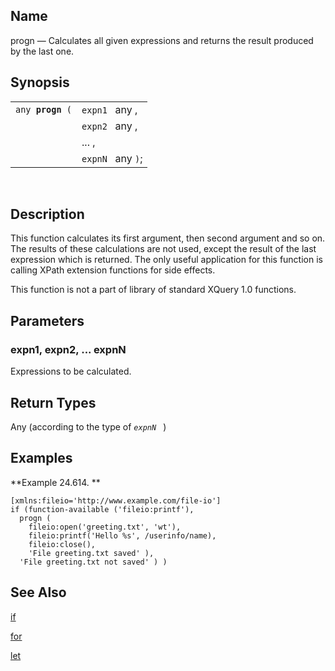 <div id="xpf_progn" class="refentry">

<div class="titlepage">

</div>

<div class="refnamediv">

## Name

progn — Calculates all given expressions and returns the result produced
by the last one.

</div>

<div class="refsynopsisdiv">

## Synopsis

<div id="xpf_syn_progn" class="funcsynopsis">

|                       |                   |
|-----------------------|-------------------|
| `any `**`progn`**` (` | `expn1 ` any ,    |
|                       | `expn2 ` any ,    |
|                       | ... ,             |
|                       | `expnN ` any `)`; |

<div class="funcprototype-spacer">

 

</div>

</div>

</div>

<div id="xpf_desc_progn" class="refsect1">

## Description

This function calculates its first argument, then second argument and so
on. The results of these calculations are not used, except the result of
the last expression which is returned. The only useful application for
this function is calling XPath extension functions for side effects.

This function is not a part of library of standard XQuery 1.0 functions.

</div>

<div id="xpf_params_progn" class="refsect1">

## Parameters

<div id="id128735" class="refsect2">

### expn1, expn2, ... expnN

Expressions to be calculated.

</div>

</div>

<div id="xpf_ret_progn" class="refsect1">

## Return Types

Any (according to the type of *`expnN `* )

</div>

<div id="xpf_examples_progn" class="refsect1">

## Examples

<div id="xpf_ex_progn" class="example">

**Example 24.614. **

<div class="example-contents">

``` screen
[xmlns:fileio='http://www.example.com/file-io']
if (function-available ('fileio:printf'),
  progn (
    fileio:open('greeting.txt', 'wt'),
    fileio:printf('Hello %s', /userinfo/name),
    fileio:close(),
    'File greeting.txt saved' ),
  'File greeting.txt not saved' ) )
```

</div>

</div>

  

</div>

<div id="xpf_seealso_progn" class="refsect1">

## See Also

<a href="xpf_if.html" class="link" title="if">if</a>

<a href="xpf_for.html" class="link" title="for">for</a>

<a href="xpf_let.html" class="link" title="let">let</a>

</div>

</div>
